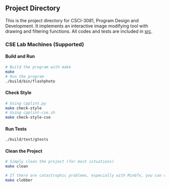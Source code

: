 ## Project Directory

This is the project directory for CSCI-3081, Program Design and Development. It implements an interactive image modifying tool with drawing and filtering functions. All codes and tests are included in [src](https://github.com/yve-syyan/Image_Filtering/tree/master/src).

### CSE Lab Machines (Supported)

#### Build and Run

```bash
# Build the program with make
make
# Run the program
./build/bin/flashphoto
```
 
#### Check Style

```bash
# Using cpplint.py
make check-style
# Using cpplint-cse.sh
make check-style-cse
```

#### Run Tests

```bash
./build/test/gtests
```

#### Clean the Project

```bash
# Simply clean the project (for most situations)
make clean

# If there are catastrophic problems, especially with MinGfx, you can clobber everything
make clobber
```
